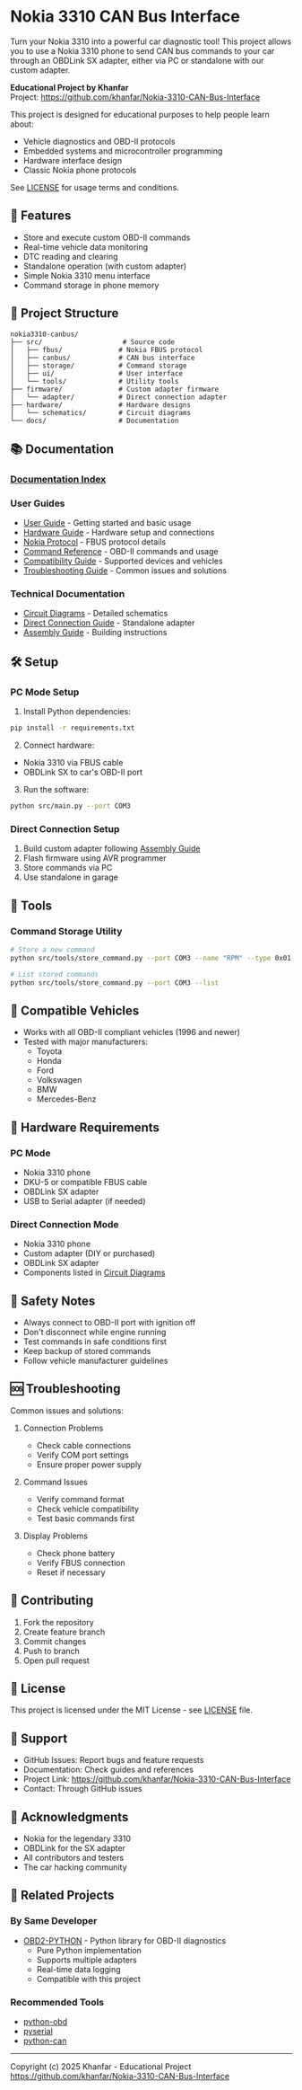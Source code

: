 # Nokia 3310 CAN Bus Interface

Turn your Nokia 3310 into a powerful car diagnostic tool! This project allows you to use a Nokia 3310 phone to send CAN bus commands to your car through an OBDLink SX adapter, either via PC or standalone with our custom adapter.

**Educational Project by Khanfar**  
Project: https://github.com/khanfar/Nokia-3310-CAN-Bus-Interface

This project is designed for educational purposes to help people learn about:
- Vehicle diagnostics and OBD-II protocols
- Embedded systems and microcontroller programming
- Hardware interface design
- Classic Nokia phone protocols

See [LICENSE](LICENSE) for usage terms and conditions.

## 🌟 Features

- Store and execute custom OBD-II commands
- Real-time vehicle data monitoring
- DTC reading and clearing
- Standalone operation (with custom adapter)
- Simple Nokia 3310 menu interface
- Command storage in phone memory

## 📁 Project Structure

```
nokia3310-canbus/
├── src/                    # Source code
│   ├── fbus/              # Nokia FBUS protocol
│   ├── canbus/            # CAN bus interface
│   ├── storage/           # Command storage
│   ├── ui/                # User interface
│   └── tools/             # Utility tools
├── firmware/              # Custom adapter firmware
│   └── adapter/           # Direct connection adapter
├── hardware/              # Hardware designs
│   └── schematics/        # Circuit diagrams
└── docs/                  # Documentation
```

## 📚 Documentation

### [Documentation Index](docs/INDEX.md)

### User Guides
- [User Guide](docs/USER_GUIDE.md) - Getting started and basic usage
- [Hardware Guide](docs/HARDWARE_GUIDE.md) - Hardware setup and connections
- [Nokia Protocol](docs/NOKIA_PROTOCOL.md) - FBUS protocol details
- [Command Reference](docs/COMMAND_REFERENCE.md) - OBD-II commands and usage
- [Compatibility Guide](docs/COMPATIBILITY.md) - Supported devices and vehicles
- [Troubleshooting Guide](docs/TROUBLESHOOTING.md) - Common issues and solutions

### Technical Documentation
- [Circuit Diagrams](docs/CIRCUIT_DIAGRAMS.md) - Detailed schematics
- [Direct Connection Guide](docs/DIRECT_CONNECTION_GUIDE.md) - Standalone adapter
- [Assembly Guide](docs/ASSEMBLY_GUIDE.md) - Building instructions

## 🛠️ Setup

### PC Mode Setup
1. Install Python dependencies:
```bash
pip install -r requirements.txt
```

2. Connect hardware:
- Nokia 3310 via FBUS cable
- OBDLink SX to car's OBD-II port

3. Run the software:
```bash
python src/main.py --port COM3
```

### Direct Connection Setup
1. Build custom adapter following [Assembly Guide](docs/ASSEMBLY_GUIDE.md)
2. Flash firmware using AVR programmer
3. Store commands via PC
4. Use standalone in garage

## 🔧 Tools

### Command Storage Utility
```bash
# Store a new command
python src/tools/store_command.py --port COM3 --name "RPM" --type 0x01 --data "010C"

# List stored commands
python src/tools/store_command.py --port COM3 --list
```

## 🚗 Compatible Vehicles

- Works with all OBD-II compliant vehicles (1996 and newer)
- Tested with major manufacturers:
  - Toyota
  - Honda
  - Ford
  - Volkswagen
  - BMW
  - Mercedes-Benz

## 📱 Hardware Requirements

### PC Mode
- Nokia 3310 phone
- DKU-5 or compatible FBUS cable
- OBDLink SX adapter
- USB to Serial adapter (if needed)

### Direct Connection Mode
- Nokia 3310 phone
- Custom adapter (DIY or purchased)
- OBDLink SX adapter
- Components listed in [Circuit Diagrams](docs/CIRCUIT_DIAGRAMS.md)

## 🔐 Safety Notes

- Always connect to OBD-II port with ignition off
- Don't disconnect while engine running
- Test commands in safe conditions first
- Keep backup of stored commands
- Follow vehicle manufacturer guidelines

## 🆘 Troubleshooting

Common issues and solutions:
1. Connection Problems
   - Check cable connections
   - Verify COM port settings
   - Ensure proper power supply

2. Command Issues
   - Verify command format
   - Check vehicle compatibility
   - Test basic commands first

3. Display Problems
   - Check phone battery
   - Verify FBUS connection
   - Reset if necessary

## 🤝 Contributing

1. Fork the repository
2. Create feature branch
3. Commit changes
4. Push to branch
5. Open pull request

## 📄 License

This project is licensed under the MIT License - see [LICENSE](LICENSE) file.

## 👥 Support

- GitHub Issues: Report bugs and feature requests
- Documentation: Check guides and references
- Project Link: https://github.com/khanfar/Nokia-3310-CAN-Bus-Interface
- Contact: Through GitHub issues

## 🙏 Acknowledgments

- Nokia for the legendary 3310
- OBDLink for the SX adapter
- All contributors and testers
- The car hacking community

## 🔗 Related Projects

### By Same Developer
- [OBD2-PYTHON](https://github.com/khanfar/OBD2-PYTHON) - Python library for OBD-II diagnostics
  - Pure Python implementation
  - Supports multiple adapters
  - Real-time data logging
  - Compatible with this project

### Recommended Tools
- [python-obd](https://github.com/brendan-w/python-obd)
- [pyserial](https://github.com/pyserial/pyserial)
- [python-can](https://github.com/hardbyte/python-can)

---
Copyright (c) 2025 Khanfar - Educational Project  
https://github.com/khanfar/Nokia-3310-CAN-Bus-Interface
